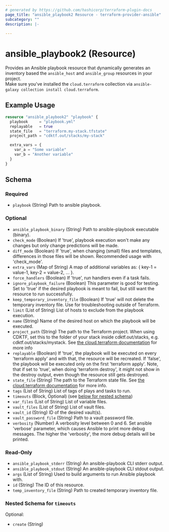 ```yaml
---
# generated by https://github.com/hashicorp/terraform-plugin-docs
page_title: "ansible_playbook2 Resource - terraform-provider-ansible"
subcategory: ""
description: |-
  
---
```


# ansible_playbook2 (Resource)

Provides an Ansible playbook resource that dynamically generates an inventory based the `ansible_host` and `ansible_group` resources in your project.  
Make sure you've installed the `cloud.terraform` collection via `ansible-galaxy collection install cloud.terraform`.

## Example Usage
```terraform
resource "ansible_playbook2" "playbook" {
  playbook     = "playbook.yml"
  replayable   = true
  state_file   = "terraform.my-stack.tfstate"
  project_path = "cdktf.out/stacks/my-stack"

  extra_vars = {
    var_a = "Some variable"
    var_b = "Another variable"
  }
}
```

<!-- schema generated by tfplugindocs -->
## Schema

### Required

- `playbook` (String) Path to ansible playbook.

### Optional

- `ansible_playbook_binary` (String) Path to ansible-playbook executable (binary).
- `check_mode` (Boolean) If 'true', playbook execution won't make any changes but only change predictions will be made.
- `diff_mode` (Boolean) If 'true', when changing (small) files and templates, differences in those files will be shown. Recommended usage with 'check_mode'.
- `extra_vars` (Map of String) A map of additional variables as: { key-1 = value-1, key-2 = value-2, ... }.
- `force_handlers` (Boolean) If 'true', run handlers even if a task fails.
- `ignore_playbook_failure` (Boolean) This parameter is good for testing. Set to 'true' if the desired playbook is meant to fail, but still want the resource to run successfully.
- `keep_temporary_inventory_file` (Boolean) If 'true' will not delete the temporary inventory file. Use for troubleshooting outside of Terraform.
- `limit` (List of String) List of hosts to exclude from the playbook execution.
- `name` (String) Name of the desired host on which the playbook will be executed.
- `project_path` (String) The path to the Terraform project. When using CDKTF, set this to the folder of your stack inside cdktf.out/stacks, e.g. cdktf.out/stacks/mystack. See [the cloud.terraform documentation](https://github.com/ansible-collections/cloud.terraform/blob/main/docs/cloud.terraform.terraform_provider_inventory.rst#parameters) for more info
- `replayable` (Boolean) If 'true', the playbook will be executed on every 'terraform apply' and with that, the resource will be recreated. If 'false', the playbook will be executed only on the first 'terraform apply'. Note, that if set to 'true', when doing 'terraform destroy', it might not show in the destroy output, even though the resource still gets destroyed.
- `state_file` (String) The path to the Terraform state file. See [the cloud.terraform documentation](https://github.com/ansible-collections/cloud.terraform/blob/main/docs/cloud.terraform.terraform_provider_inventory.rst#parameters) for more info.
- `tags` (List of String) List of tags of plays and tasks to run.
- `timeouts` (Block, Optional) (see [below for nested schema](#nestedblock--timeouts))
- `var_files` (List of String) List of variable files.
- `vault_files` (List of String) List of vault files.
- `vault_id` (String) ID of the desired vault(s).
- `vault_password_file` (String) Path to a vault password file.
- `verbosity` (Number) A verbosity level between 0 and 6. Set ansible 'verbose' parameter, which causes Ansible to print more debug messages. The higher the 'verbosity', the more debug details will be printed.

### Read-Only

- `ansible_playbook_stderr` (String) An ansible-playbook CLI stderr output.
- `ansible_playbook_stdout` (String) An ansible-playbook CLI stdout output.
- `args` (List of String) Used to build arguments to run Ansible playbook with.
- `id` (String) The ID of this resource.
- `temp_inventory_file` (String) Path to created temporary inventory file.

<a id="nestedblock--timeouts"></a>
### Nested Schema for `timeouts`

Optional:

- `create` (String)



